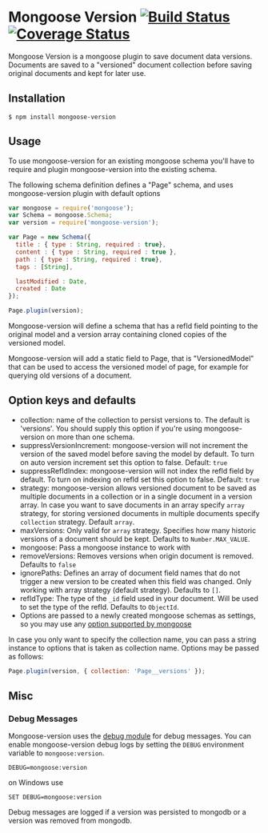 # Mongoose Version [![Build Status](https://travis-ci.org/saintedlama/mongoose-version.png?branch=master)](https://travis-ci.org/saintedlama/mongoose-version) [![Coverage Status](https://coveralls.io/repos/saintedlama/mongoose-version/badge.png?branch=master)](https://coveralls.io/r/saintedlama/mongoose-version?branch=master)

Mongoose Version is a mongoose plugin to save document data versions. Documents are saved to a "versioned" document collection before saving
original documents and kept for later use.

## Installation

    $ npm install mongoose-version

## Usage
To use mongoose-version for an existing mongoose schema you'll have to require and plugin mongoose-version into the 
existing schema.

The following schema definition defines a "Page" schema, and uses mongoose-version plugin with default options

```js
var mongoose = require('mongoose');
var Schema = mongoose.Schema;
var version = require('mongoose-version');

var Page = new Schema({
  title : { type : String, required : true},
  content : { type : String, required : true },
  path : { type : String, required : true},
  tags : [String],

  lastModified : Date,
  created : Date
});

Page.plugin(version);
```

Mongoose-version will define a schema that has a refId field pointing to the original model and a version array containing
cloned copies of the versioned model.

Mongoose-version will add a static field to Page, that is "VersionedModel" that can be used to access the versioned
model of page, for example for querying old versions of a document.

## Option keys and defaults
* collection: name of the collection to persist versions to. The default is 'versions'. You should supply this option if you're using mongoose-version on more than one schema.
* suppressVersionIncrement: mongoose-version will not increment the version of the saved model before saving the model by default. To turn on auto version increment set this option to false. Default: `true`
* suppressRefIdIndex: mongoose-version will not index the refId field by default. To turn on indexing on refId set this option to false. Default: `true`
* strategy: mongoose-version allows versioned document to be saved as multiple documents in a collection or in a single document in a version array. In case you want to save documents in an array specify `array` strategy, for storing versioned documents in multiple documents specify `collection` strategy. Default `array`.
* maxVersions: Only valid for `array` strategy. Specifies how many historic versions of a document should be kept. Defaults to `Number.MAX_VALUE`.
* mongoose: Pass a mongoose instance to work with
* removeVersions: Removes versions when origin document is removed. Defaults to `false`
* ignorePaths: Defines an array of document field names that do not trigger a new version to be created when this field was changed. Only working with array strategy (default strategy). Defaults to `[]`.
* refIdType: The type of the `_id` field used in your document. Will be used to set the type of the refId. Defaults to `ObjectId`.
* Options are passed to a newly created mongoose schemas as settings, so you may use any [option supported by mongoose](http://mongoosejs.com/docs/guide.html#options)

In case you only want to specify the collection name, you can pass a string instance to options that is taken as collection name. Options may be passed as follows:

```js
Page.plugin(version, { collection: 'Page__versions' });
```

## Misc

### Debug Messages

Mongoose-version uses the [debug module](https://github.com/visionmedia/debug) for debug messages. You can enable mongoose-version debug logs by setting the
`DEBUG` environment variable to `mongoose:version`.

    DEBUG=mongoose:version

on Windows use

    SET DEBUG=mongoose:version

Debug messages are logged if a version was persisted to mongodb or a version was removed from mongodb.
